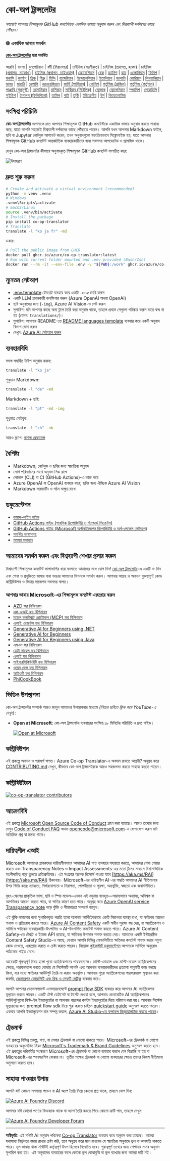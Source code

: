 <!--
CO_OP_TRANSLATOR_METADATA:
{
  "original_hash": "8f776df01855a3a659c8eb6f16a5de74",
  "translation_date": "2025-10-15T02:46:06+00:00",
  "source_file": "README.md",
  "language_code": "bn"
}
-->
# কো-অপ ট্রান্সলেটর

_সহজেই আপনার শিক্ষামূলক GitHub কনটেন্টকে একাধিক ভাষায় অনুবাদ করুন এবং বিশ্বব্যাপী দর্শকদের কাছে পৌঁছান।_

### 🌐 একাধিক ভাষার সমর্থন

#### [কো-অপ ট্রান্সলেটর](https://github.com/Azure/Co-op-Translator) দ্বারা সমর্থিত

<!-- CO-OP TRANSLATOR LANGUAGES TABLE START -->
[আরবি](../ar/README.md) | [বাংলা](./README.md) | [বুলগেরিয়ান](../bg/README.md) | [বর্মী (মিয়ানমার)](../my/README.md) | [চাইনিজ (সরলীকৃত)](../zh/README.md) | [চাইনিজ (প্রথাগত, হংকং)](../hk/README.md) | [চাইনিজ (প্রথাগত, ম্যাকাও)](../mo/README.md) | [চাইনিজ (প্রথাগত, তাইওয়ান)](../tw/README.md) | [ক্রোয়েশিয়ান](../hr/README.md) | [চেক](../cs/README.md) | [ড্যানিশ](../da/README.md) | [ডাচ](../nl/README.md) | [এস্তোনিয়ান](../et/README.md) | [ফিনিশ](../fi/README.md) | [ফরাসি](../fr/README.md) | [জার্মান](../de/README.md) | [গ্রিক](../el/README.md) | [হিব্রু](../he/README.md) | [হিন্দি](../hi/README.md) | [হাঙ্গেরিয়ান](../hu/README.md) | [ইন্দোনেশিয়ান](../id/README.md) | [ইতালিয়ান](../it/README.md) | [জাপানি](../ja/README.md) | [কোরিয়ান](../ko/README.md) | [লিথুয়ানিয়ান](../lt/README.md) | [মালয়](../ms/README.md) | [মারাঠি](../mr/README.md) | [নেপালি](../ne/README.md) | [নরওয়েজিয়ান](../no/README.md) | [ফার্সি (পার্সিয়ান)](../fa/README.md) | [পোলিশ](../pl/README.md) | [পর্তুগিজ (ব্রাজিল)](../br/README.md) | [পর্তুগিজ (পর্তুগাল)](../pt/README.md) | [পাঞ্জাবি (গুরুমুখী)](../pa/README.md) | [রোমানিয়ান](../ro/README.md) | [রাশিয়ান](../ru/README.md) | [সার্বিয়ান (সিরিলিক)](../sr/README.md) | [স্লোভাক](../sk/README.md) | [স্লোভেনিয়ান](../sl/README.md) | [স্প্যানিশ](../es/README.md) | [সোয়াহিলি](../sw/README.md) | [সুইডিশ](../sv/README.md) | [টাগালগ (ফিলিপিনো)](../tl/README.md) | [তামিল](../ta/README.md) | [থাই](../th/README.md) | [তুর্কি](../tr/README.md) | [ইউক্রেনীয়](../uk/README.md) | [উর্দু](../ur/README.md) | [ভিয়েতনামিজ](../vi/README.md)
<!-- CO-OP TRANSLATOR LANGUAGES TABLE END -->

## সংক্ষিপ্ত পরিচিতি

**কো-অপ ট্রান্সলেটর** আপনাকে দ্রুত আপনার শিক্ষামূলক GitHub কনটেন্টকে একাধিক ভাষায় অনুবাদ করতে সাহায্য করে, যাতে আপনি সহজেই বিশ্বব্যাপী দর্শকদের কাছে পৌঁছাতে পারেন। আপনি যখন আপনার Markdown ফাইল, ছবি বা Jupyter নোটবুক আপডেট করেন, তখন অনুবাদগুলো স্বয়ংক্রিয়ভাবে সিঙ্ক্রোনাইজ হয়, যাতে আপনার শিক্ষামূলক GitHub কনটেন্ট আন্তর্জাতিক ব্যবহারকারীদের জন্য সবসময় আপডেটেড ও প্রাসঙ্গিক থাকে।

দেখুন কো-অপ ট্রান্সলেটর কীভাবে অনুবাদকৃত শিক্ষামূলক GitHub কনটেন্ট সংগঠিত করে:

![উদাহরণ](../../translated_images/translation-ex.0c8aa6a7ee0aad2b35cddcc110c719baf0afc640e8c5a45540e6c166b9907d91.bn.png)

## দ্রুত শুরু করুন

```bash
# Create and activate a virtual environment (recommended)
python -m venv .venv
# Windows
.venv\Scripts\activate
# macOS/Linux
source .venv/bin/activate
# Install the package
pip install co-op-translator
# Translate
translate -l "ko ja fr" -md
```

ডকার:

```bash
# Pull the public image from GHCR
docker pull ghcr.io/azure/co-op-translator:latest
# Run with current folder mounted and .env provided (Bash/Zsh)
docker run --rm -it --env-file .env -v "${PWD}:/work" ghcr.io/azure/co-op-translator:latest -l "ko ja fr" -md
```

## ন্যূনতম সেটআপ

- [.env.template](../../.env.template) টেমপ্লেট ব্যবহার করে একটি `.env` তৈরি করুন
- একটি LLM প্রদানকারী কনফিগার করুন (Azure OpenAI অথবা OpenAI)
- ছবি অনুবাদের জন্য (`-img`), Azure AI Vision-ও সেট করুন
- সুপারিশ: যদি আপনার কাছে অন্য টুলে তৈরি করা অনুবাদ থাকে, তাহলে প্রথমে সেগুলো পরিষ্কার করুন যাতে দ্বন্দ্ব না হয় (যেমন: `translations/`)।
- সুপারিশ: আপনার README-তে [README languages template](./README_languages_template.md) ব্যবহার করে একটি অনুবাদ বিভাগ যোগ করুন
- দেখুন: [Azure AI সেটআপ করুন](./getting_started/set-up-azure-ai.md)

## ব্যবহারবিধি

সমস্ত সমর্থিত টাইপ অনুবাদ করুন:

```bash
translate -l "ko ja"
```

শুধুমাত্র Markdown:

```bash
translate -l "de" -md
```

Markdown + ছবি:

```bash
translate -l "pt" -md -img
```

শুধুমাত্র নোটবুক:

```bash
translate -l "zh" -nb
```

আরও ফ্ল্যাগ: [কমান্ড রেফারেন্স](./getting_started/command-reference.md)

## বৈশিষ্ট্য

- Markdown, নোটবুক ও ছবির জন্য স্বয়ংক্রিয় অনুবাদ
- সোর্স পরিবর্তনের সাথে অনুবাদ সিঙ্ক রাখে
- লোকাল (CLI) বা CI (GitHub Actions)-এ কাজ করে
- Azure OpenAI বা OpenAI ব্যবহার করে; ছবির জন্য ঐচ্ছিক Azure AI Vision
- Markdown ফরম্যাটিং ও গঠন অক্ষুণ্ণ রাখে

## ডকুমেন্টেশন

- [কমান্ড-লাইন গাইড](./getting_started/command-line-guide/command-line-guide.md)
- [GitHub Actions গাইড (পাবলিক রিপোজিটরি ও স্ট্যান্ডার্ড সিক্রেটস)](./getting_started/github-actions-guide/github-actions-guide-public.md)
- [GitHub Actions গাইড (Microsoft অর্গানাইজেশন রিপোজিটরি ও অর্গ-লেভেল সেটআপ)](./getting_started/github-actions-guide/github-actions-guide-org.md)
- [সমর্থিত ভাষাসমূহ](./getting_started/supported-languages.md)
- [সমস্যা সমাধান](./getting_started/troubleshooting.md)

## আমাদের সমর্থন করুন এবং বিশ্বব্যাপী শেখার প্রসার করুন

বিশ্বব্যাপী শিক্ষামূলক কনটেন্ট ভাগাভাগির ধারা বদলাতে আমাদের সঙ্গে যোগ দিন! [কো-অপ ট্রান্সলেটর](https://github.com/azure/co-op-translator)-এ একটি ⭐ দিন এবং শেখা ও প্রযুক্তিতে ভাষার বাধা ভাঙার আমাদের মিশনকে সমর্থন করুন। আপনার আগ্রহ ও অবদান গুরুত্বপূর্ণ! কোড কন্ট্রিবিউশন ও ফিচার সাজেশন সবসময় স্বাগত।

### আপনার ভাষায় Microsoft-এর শিক্ষামূলক কনটেন্ট এক্সপ্লোর করুন

- [AZD ফর বিগিনারস](https://github.com/microsoft/AZD-for-beginners)
- [এজ এআই ফর বিগিনারস](https://github.com/microsoft/edgeai-for-beginners)
- [মডেল কনটেক্সট প্রোটোকল (MCP) ফর বিগিনারস](https://github.com/microsoft/mcp-for-beginners)
- [এআই এজেন্টস ফর বিগিনারস](https://github.com/microsoft/ai-agents-for-beginners)
- [Generative AI for Beginners using .NET](https://github.com/microsoft/Generative-AI-for-beginners-dotnet)
- [Generative AI for Beginners](https://github.com/microsoft/generative-ai-for-beginners)
- [Generative AI for Beginners using Java](https://github.com/microsoft/generative-ai-for-beginners-java)
- [এমএল ফর বিগিনারস](https://aka.ms/ml-beginners)
- [ডেটা সায়েন্স ফর বিগিনারস](https://aka.ms/datascience-beginners)
- [এআই ফর বিগিনারস](https://aka.ms/ai-beginners)
- [সাইবারসিকিউরিটি ফর বিগিনারস](https://github.com/microsoft/Security-101)
- [ওয়েব ডেভ ফর বিগিনারস](https://aka.ms/webdev-beginners)
- [আইওটি ফর বিগিনারস](https://aka.ms/iot-beginners)
- [PhiCookBook](https://github.com/microsoft/PhiCookBook)

## ভিডিও উপস্থাপনা

কো-অপ ট্রান্সলেটর সম্পর্কে আরও জানুন আমাদের উপস্থাপনার মাধ্যমে _(নিচের ছবিতে ক্লিক করে YouTube-এ দেখুন)_:

- **Open at Microsoft**: কো-অপ ট্রান্সলেটর ব্যবহারের সংক্ষিপ্ত ১৮ মিনিটের পরিচিতি ও দ্রুত গাইড।

  [![Open at Microsoft](../../translated_images/open-ms-thumbnail.946b356b89bc5f0e33dcebb852f7926b98c33f54c1a49ce01c36ae7f35e2443a.bn.jpg)](https://www.youtube.com/watch?v=jX_swfH_KNU)

## কন্ট্রিবিউশন

এই প্রকল্পে অবদান ও পরামর্শ স্বাগত। Azure Co-op Translator-এ অবদান রাখতে আগ্রহী? অনুগ্রহ করে [CONTRIBUTING.md](./CONTRIBUTING.md) দেখুন, কীভাবে কো-অপ ট্রান্সলেটরকে আরও সহজলভ্য করতে সাহায্য করতে পারেন।

## কন্ট্রিবিউটরস

[![co-op-translator contributors](https://contrib.rocks/image?repo=Azure/co-op-translator)](https://github.com/Azure/co-op-translator/graphs/contributors)

## আচরণবিধি

এই প্রকল্পে [Microsoft Open Source Code of Conduct](https://opensource.microsoft.com/codeofconduct/) গ্রহণ করা হয়েছে।
আরও তথ্যের জন্য দেখুন [Code of Conduct FAQ](https://opensource.microsoft.com/codeofconduct/faq/) অথবা
[opencode@microsoft.com](mailto:opencode@microsoft.com)-এ যোগাযোগ করুন যদি অতিরিক্ত প্রশ্ন বা মন্তব্য থাকে।

## দায়িত্বশীল এআই

Microsoft আমাদের গ্রাহকদের দায়িত্বশীলভাবে আমাদের AI পণ্য ব্যবহারে সহায়তা করতে, আমাদের শেখা শেয়ার করতে এবং Transparency Notes ও Impact Assessments-এর মতো টুলের মাধ্যমে বিশ্বাসভিত্তিক অংশীদারিত্ব গড়ে তুলতে প্রতিশ্রুতিবদ্ধ। এই সংক্রান্ত অনেক রিসোর্স পাওয়া যাবে [https://aka.ms/RAI](https://aka.ms/RAI) ঠিকানায়।
Microsoft-এর দায়িত্বশীল AI-এর পদ্ধতি আমাদের AI নীতিমালার উপর ভিত্তি করে: ন্যায্যতা, নির্ভরযোগ্যতা ও নিরাপত্তা, গোপনীয়তা ও সুরক্ষা, অন্তর্ভুক্তি, স্বচ্ছতা এবং জবাবদিহিতা।

বৃহৎ-স্কেলের প্রাকৃতিক ভাষা, ছবি ও স্পিচ মডেল—যেমন এই নমুনায় ব্যবহৃত—সম্ভাব্যভাবে অন্যায্য, অবিশ্বস্ত বা আপত্তিকর আচরণ করতে পারে, যা ক্ষতির কারণ হতে পারে। অনুগ্রহ করে [Azure OpenAI service Transparency note](https://learn.microsoft.com/legal/cognitive-services/openai/transparency-note?tabs=text) পড়ে ঝুঁকি ও সীমাবদ্ধতা সম্পর্কে জানুন।

এই ঝুঁকি কমানোর জন্য সুপারিশকৃত পদ্ধতি হলো আপনার আর্কিটেকচারে একটি নিরাপত্তা ব্যবস্থা রাখা, যা ক্ষতিকর আচরণ শনাক্ত ও প্রতিরোধ করতে পারে। [Azure AI Content Safety](https://learn.microsoft.com/azure/ai-services/content-safety/overview) একটি স্বাধীন সুরক্ষা স্তর দেয়, যা অ্যাপ্লিকেশন ও সার্ভিসে ক্ষতিকর ব্যবহারকারী-উৎপাদিত ও AI-উৎপাদিত কনটেন্ট শনাক্ত করতে পারে। Azure AI Content Safety-তে টেক্সট ও ইমেজ API রয়েছে, যা ক্ষতিকর উপাদান শনাক্ত করতে দেয়। আমাদের একটি ইন্টারেক্টিভ Content Safety Studio-ও আছে, যেখানে আপনি বিভিন্ন মোডালিটিতে ক্ষতিকর কনটেন্ট শনাক্ত করার নমুনা কোড দেখতে, এক্সপ্লোর করতে ও চেষ্টা করতে পারেন। নিম্নোক্ত [কুইকস্টার্ট ডকুমেন্টেশন](https://learn.microsoft.com/azure/ai-services/content-safety/quickstart-text?tabs=visual-studio%2Clinux&pivots=programming-language-rest) আপনাকে সার্ভিসে অনুরোধ পাঠানোর গাইড দেবে।

আরেকটি গুরুত্বপূর্ণ বিষয় হলো পুরো অ্যাপ্লিকেশনের পারফরম্যান্স। মাল্টি-মোডাল এবং মাল্টি-মডেল অ্যাপ্লিকেশনের ক্ষেত্রে, পারফরম্যান্স বলতে বোঝায় যে সিস্টেমটি আপনি এবং আপনার ব্যবহারকারীদের প্রত্যাশা অনুযায়ী কাজ করছে কিনা, যার মধ্যে ক্ষতিকর আউটপুট তৈরি না করাও অন্তর্ভুক্ত। আপনার পুরো অ্যাপ্লিকেশনের পারফরম্যান্স মূল্যায়ন করা জরুরি, [জেনারেশন কোয়ালিটি এবং রিস্ক ও সেফটি মেট্রিক্স](https://learn.microsoft.com/azure/ai-studio/concepts/evaluation-metrics-built-in) ব্যবহার করে।

আপনি আপনার ডেভেলপমেন্ট এনভায়রনমেন্টে [prompt flow SDK](https://microsoft.github.io/promptflow/index.html) ব্যবহার করে আপনার AI অ্যাপ্লিকেশন মূল্যায়ন করতে পারেন। একটি টেস্ট ডেটাসেট বা টার্গেট দেওয়া হলে, আপনার জেনারেটিভ AI অ্যাপ্লিকেশনের আউটপুটগুলো বিল্ট-ইন ইভ্যালুয়েটর বা আপনার পছন্দের কাস্টম ইভ্যালুয়েটর দিয়ে পরিমাপ করা হয়। আপনার সিস্টেম মূল্যায়নের জন্য prompt flow sdk দিয়ে শুরু করতে চাইলে [quickstart guide](https://learn.microsoft.com/azure/ai-studio/how-to/develop/flow-evaluate-sdk) অনুসরণ করতে পারেন। একবার আপনি ইভ্যালুয়েশন রান সম্পন্ন করলে, [Azure AI Studio-তে ফলাফল ভিজ্যুয়ালাইজ করতে পারেন](https://learn.microsoft.com/azure/ai-studio/how-to/evaluate-flow-results)।

## ট্রেডমার্ক

এই প্রকল্পে বিভিন্ন প্রকল্প, পণ্য, বা সেবার ট্রেডমার্ক বা লোগো থাকতে পারে। Microsoft-এর ট্রেডমার্ক বা লোগো ব্যবহারের অনুমোদিত নিয়ম [Microsoft's Trademark & Brand Guidelines](https://www.microsoft.com/en-us/legal/intellectualproperty/trademarks/usage/general) অনুসরণ করতে হবে।
এই প্রকল্পের পরিবর্তিত সংস্করণে Microsoft-এর ট্রেডমার্ক বা লোগো ব্যবহার করলে যেন বিভ্রান্তি না হয় বা Microsoft-এর স্পনসরশিপ বোঝায় না। তৃতীয় পক্ষের ট্রেডমার্ক বা লোগো ব্যবহারের ক্ষেত্রে তাদের নিজস্ব নীতিমালা অনুসরণ করতে হবে।

## সাহায্য পাওয়ার উপায়

আপনি যদি কোনো সমস্যায় পড়েন বা AI অ্যাপ তৈরি নিয়ে কোনো প্রশ্ন থাকে, তাহলে যোগ দিন:

[![Azure AI Foundry Discord](https://img.shields.io/badge/Discord-Azure_AI_Foundry_Community_Discord-blue?style=for-the-badge&logo=discord&color=5865f2&logoColor=fff)](https://aka.ms/foundry/discord)

আপনার যদি কোনো পণ্যের ফিডব্যাক থাকে বা অ্যাপ তৈরি করতে গিয়ে কোনো ত্রুটি পান, তাহলে দেখুন:

[![Azure AI Foundry Developer Forum](https://img.shields.io/badge/GitHub-Azure_AI_Foundry_Developer_Forum-blue?style=for-the-badge&logo=github&color=000000&logoColor=fff)](https://aka.ms/foundry/forum)

---

**অস্বীকৃতি**:
এই নথিটি AI অনুবাদ পরিষেবা [Co-op Translator](https://github.com/Azure/co-op-translator) ব্যবহার করে অনুবাদ করা হয়েছে। আমরা যথাসাধ্য নির্ভুলতা বজায় রাখার চেষ্টা করি, তবে অনুগ্রহ করে মনে রাখবেন যে স্বয়ংক্রিয় অনুবাদে ভুল বা অসঙ্গতি থাকতে পারে। মূল ভাষায় থাকা নথিটিই কর্তৃত্বপূর্ণ উৎস হিসেবে বিবেচিত হবে। গুরুত্বপূর্ণ তথ্যের জন্য পেশাদার মানব অনুবাদ সুপারিশ করা হয়। এই অনুবাদের ব্যবহারের ফলে কোনো ভুল বোঝাবুঝি বা ভুল ব্যাখ্যার জন্য আমরা দায়ী নই।